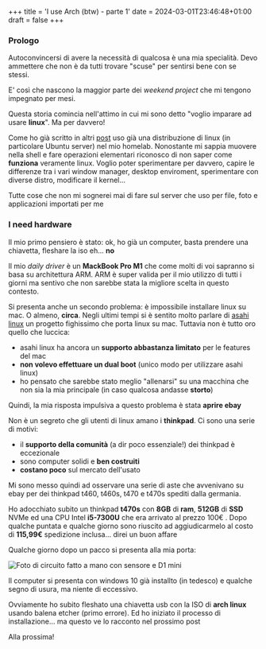 +++
title = 'I use Arch (btw) - parte 1'
date = 2024-03-01T23:46:48+01:00
draft = false
+++


### Prologo

Autoconvincersi di avere la necessità di qualcosa è una mia specialità. Devo ammettere che non è da tutti trovare "scuse" per sentirsi bene con se stessi.

E' così che nascono la maggior parte dei _weekend project_ che mi tengono impegnato per mesi.

Questa storia comincia nell'attimo in cui mi sono detto "voglio imparare ad usare __linux__". Ma per davvero!

Come ho già scritto in altri [post](https://www.lolloandr.com/blog/posts/11---homelab-struggle-parte-2/) uso già una distribuzione di linux (in particolare Ubuntu server) nel mio homelab. Nonostante mi sappia muovere nella shell e fare operazioni elementari riconosco di non saper come __funziona__ veramente linux. Voglio poter sperimentare per davvero, capire le differenze tra i vari window manager, desktop enviroment, sperimentare con diverse distro, modificare il kernel...

Tutte cose che non mi sognerei mai di fare sul server che uso per  file, foto e applicazioni importati per me

### I need hardware

Il mio primo pensiero è stato: ok, ho già un computer, basta prendere una chiavetta, fleshare la iso eh... __no__

Il mio _daily driver_ è un __MackBook Pro M1__ che come molti di voi sapranno si basa su architettura ARM. ARM è super valida per il mio utilizzo di tutti i giorni ma sentivo che non sarebbe stata la migliore scelta in questo contesto.

Si presenta anche un secondo problema: è impossibile installare linux su mac. O almeno, __circa__. Negli ultimi tempi si è sentito molto parlare di [asahi linux](https://asahilinux.org/) un progetto fighissimo che porta linux su mac. Tuttavia non è tutto oro quello che luccica:
- asahi linux ha ancora un __supporto abbastanza limitato__ per le features del mac
- __non volevo effettuare un dual boot__ (unico modo per utilizzare asahi linux)
- ho pensato che sarebbe stato meglio "allenarsi" su una macchina che non sia la mia principale (in caso qualcosa andasse __storto__)

Quindi, la mia risposta impulsiva a questo problema è stata __aprire ebay__

Non è un segreto che gli utenti di linux amano i __thinkpad__. Ci sono una serie di motivi:
- il __supporto della comunità__ (a dir poco essenziale!) dei thinkpad è eccezionale
- sono computer solidi e __ben costruiti__
- __costano poco__ sul mercato dell'usato


Mi sono messo quindi ad osservare una serie di aste che avvenivano su ebay per dei thinkpad t460, t460s, t470 e t470s spediti dalla germania.

Ho adocchiato subito un thinkpad __t470s__ con __8GB__ di __ram__, __512GB__ di __SSD__ NVMe ed una CPU Intel __i5-7300U__ che era arrivato al prezzo 100€ . Dopo qualche puntata e qualche giorno sono riuscito ad aggiudicarmelo al costo di __115,99€__ spedizione inclusa... direi un buon affare

Qualche giorno dopo un pacco si presenta alla mia porta:

![Foto di circuito fatto a mano con sensore e D1 mini](/blog/thinkpad.png)

Il computer si presenta con windows 10 già installto (in tedesco) e qualche segno di usura, ma niente di eccessivo. 

Ovviamente ho subito fleshato una chiavetta usb con la ISO di __arch linux__ usando balena etcher (primo errore). Ed ho iniziato il processo di installazione... ma questo ve lo racconto nel prossimo post

Alla prossima!
